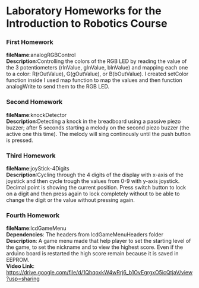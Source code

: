 # Laboratory Homeworks for the Introduction to Robotics Course

### First Homework 
**fileName**:analogRGBControl   
**Description**:Controlling the colors of the RGB LED by reading the value of the 3 potentiometers (rInValue, gInValue, bInValue) and mapping each one to a color: R(rOutValue), G(gOutValue), or B(bOutValue). I created setColor function inside I used map function to map the values and then function analogWrite to send them to the RGB LED.

### Second Homework 
**fileName**:knockDetector   
**Description**:Detecting a knock in the breadboard using a passive piezo buzzer; after 5 seconds starting a melody on the second piezo buzzer (the active one this time). The melody will sing continously until the push button is pressed.

### Third Homework   
**fileName**:joyStick-4Digits <br/>
**Description**:Cycling through the 4 digits of the display with x-axis of the joystick and then cycle trough the values from 0-9 with y-axis joystick. Decimal point is showing the current position. Press switch button to lock on a digit and then press again to lock completely without to be able to change the digit or the value without pressing again.

### Fourth Homework   
**fileName**:lcdGameMenu <br/>
**Dependencies**: The headers from lcdGameMenuHeaders folder <br/>
**Description**: A game menu made that help player to set the starting level of the game, to set the nickname and to view the highest score. Even if the arduino board is restarted the high score remain because it is saved in EEPROM.<br/>
**Video Link**: https://drive.google.com/file/d/1QhqoxkW4wRrj6_b1OvEgrgxO5icQtjaV/view?usp=sharing
